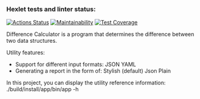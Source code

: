 ### Hexlet tests and linter status:
[![Actions Status](https://github.com/DianaLoo/java-project-71/actions/workflows/hexlet-check.yml/badge.svg)](https://github.com/DianaLoo/java-project-71/actions)
[![Maintainability](https://api.codeclimate.com/v1/badges/b2c4f0ce7e161b8f27fd/maintainability)](https://codeclimate.com/github/DianaLoo/java-project-71/maintainability)
[![Test Coverage](https://api.codeclimate.com/v1/badges/b2c4f0ce7e161b8f27fd/test_coverage)](https://codeclimate.com/github/DianaLoo/java-project-71/test_coverage)

Difference Calculator is a program that determines the difference between two data structures.

Utility features:

- Support for different input formats:
  JSON
  YAML
- Generating a report in the form of:
  Stylish (default)
  Json
  Plain

In this project, you can display the utility reference information:
./build/install/app/bin/app -h
